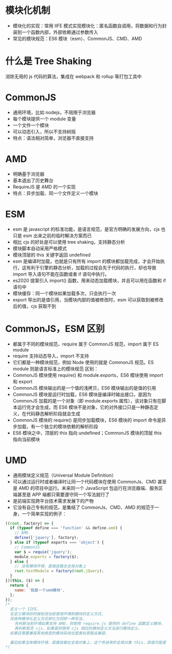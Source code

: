 # 模块化机制

- 模块化的实现：常用 IIFE 模式实现模块化：匿名函数自调用，将数据和行为封装到一个函数内部，外部依赖通过参数传入
- 常见的模块规范：ES6 模块（esm）、CommonJS、CMD、AMD

# 什么是 Tree Shaking

消除无用的 js 代码的算法，集成在 webpack 和 rollup 等打包工具中

# CommonJS

- 通用环境，比如 nodejs，不局限于浏览器
- 每个模块提供一个 module 变量
- 一个文件一个模块
- 可以动态引入，所以不支持树摇
- 特点：语法相对简单，浏览器不直接支持

# AMD

- 明确基于浏览器
- 基本退出了历史舞台
- RequireJS 是 AMD 的一个实现
- 特点：异步加载、同一个文件定义一个模块

# ESM

- esm 是 javascript 的标准功能，是语言规范，是官方明确的发展方向，cjs 也只是 esm 出来之前的临时解决方案而已
- 相比 cjs 的好处是可以使用 tree shaking，支持静态分析
- 模块脚本自动采用严格模式
- 模块顶层的 this 关键字返回 undefined
- esm 是编译时加载，也就是只有所有 import 的模块都加载完成，才会开始执行，这有利于引擎的静态分析，加载的过程会先于代码的执行，却也导致 import 导入语句不能在函数或者 if 语句中执行。
- es2020 提案引入 import() 函数，用来动态加载模块，并且可以用在函数和 if 语句中
- 模块缓存：同一个模块如果加载多次，只会执行一次
- export 导出的是值引用，当模块内部的值被修改时，esm 可以获取到被修改后的值，cjs 获取不到

# CommonJS，ESM 区别

- 都属于不同的模块规范，require 属于 CommonJS 规范，import 属于 ES module
- require 支持动态导入，import 不支持
- 它们都是一种模块规范，例如 Node 使用的就是 CommonJS 规范。ES module 则是语言标准上的模块规范 区别：
- CommonJS 模块使用 require() 和 module.exports，ES6 模块使用 import 和 export
- CommonJS 模块输出的是一个值的浅拷贝，ES6 模块输出的是值的引用
- CommonJS 模块是运行时加载，ES6 模块是编译时输出接口，是因为 CommonJS 加载的是一个对象（即 module.exports 属性），该对象只有在脚本运行完才会生成，而 ES6 模块不是对象，它的对外接口只是一种静态定义，在代码静态解析阶段就会生成
- CommonJS 模块的 require() 是同步加载模块，ES6 模块的 import 命令是异步加载，有一个独立的模块依赖的解析阶段
- ES6 模块之中，顶层的 this 指向 undefined；CommonJS 模块的顶层 this 指向当前模块

# UMD

- 通用模块定义规范（Universal Module Definition）
- 可以通过运行时或者编译时让同一个代码模块在使用 CommonJs、CMD 甚至是 AMD 的项目中运行。未来同一个 JavaScript 包运行在浏览器端、服务区端甚至是 APP 端都只需要遵守同一个写法就行了
- 是前端实现跨平台技术需求发展下的产物
- 它没有自己专有的规范，是集结了 CommonJs、CMD、AMD 的规范于一身，一个简单实现的例子：

```jsx
((root, factory) => {
  if (typeof define === 'function' && define.amd) {
    // AMD
    define(['jquery'], factory);
  } else if (typeof exports === 'object') {
    // CommonJS
    var $ = requie('jquery');
    module.exports = factory($);
  } else {
    // 没有模块环境，直接挂载在全局对象上
    root.testModule = factory(root.jQuery);
  }
})(this, ($) => {
  return {
    name: '我是一个umd模块',
  };
});
/*
  定义一个 IIFE，
  在定义模块的时候检测当前使用环境和模块的定义方式，
  将各种模块化定义方式转化为同样一种写法，
	先判断当前环境如果支持 AMD，则使用 require.js 提供的 define 函数定义模块，
	再判断是否 cjs，如果是则使用 cjs 相应的模块定义方法进行模块定义，
  如果还需要兼容其他类型的模块系统也是类似思路去兼容，

  最后如果没有模块环境，直接挂载在全局对象上，这个传进来的全局对象 this，其值可能是 window 或者 global，视运行环境而定
*/
```
